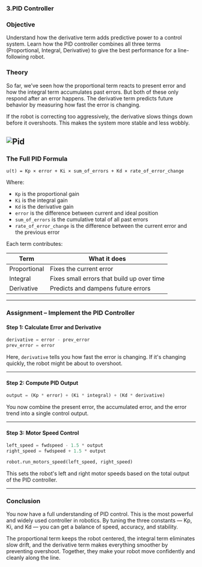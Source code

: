### 3.**PID Controller**

### Objective

Understand how the derivative term adds predictive power to a control system. Learn how the PID controller combines all three terms (Proportional, Integral, Derivative) to give the best performance for a line-following robot.

### Theory

So far, we’ve seen how the proportional term reacts to present error and how the integral term accumulates past errors. But both of these only respond after an error happens. The derivative term predicts future behavior by measuring how fast the error is changing.

If the robot is correcting too aggressively, the derivative slows things down before it overshoots. This makes the system more stable and less wobbly.

## ![Pid](https://github.com/pranavk-2003/line-robot-curriculum/blob/assignments/images/module_8/pid_f.png?raw=True)

### The Full PID Formula

```
u(t) = Kp × error + Ki × sum_of_errors + Kd × rate_of_error_change
```

Where:

- `Kp` is the proportional gain
- `Ki` is the integral gain
- `Kd` is the derivative gain
- `error` is the difference between current and ideal position
- `sum_of_errors` is the cumulative total of all past errors
- `rate_of_error_change` is the difference between the current error and the previous error

Each term contributes:

| Term         | What it does                               |
| ------------ | ------------------------------------------ |
| Proportional | Fixes the current error                    |
| Integral     | Fixes small errors that build up over time |
| Derivative   | Predicts and dampens future errors         |

---

### Assignment – Implement the PID Controller

#### Step 1: Calculate Error and Derivative

```python
derivative = error - prev_error
prev_error = error
```

Here, `derivative` tells you how fast the error is changing. If it's changing quickly, the robot might be about to overshoot.

---

#### Step 2: Compute PID Output

```python
output = (Kp * error) + (Ki * integral) + (Kd * derivative)
```

You now combine the present error, the accumulated error, and the error trend into a single control output.

---

#### Step 3: Motor Speed Control

```python
left_speed = fwdspeed - 1.5 * output
right_speed = fwdspeed + 1.5 * output

robot.run_motors_speed(left_speed, right_speed)
```

This sets the robot's left and right motor speeds based on the total output of the PID controller.

---

### Conclusion

You now have a full understanding of PID control. This is the most powerful and widely used controller in robotics. By tuning the three constants — Kp, Ki, and Kd — you can get a balance of speed, accuracy, and stability.

The proportional term keeps the robot centered, the integral term eliminates slow drift, and the derivative term makes everything smoother by preventing overshoot. Together, they make your robot move confidently and cleanly along the line.
